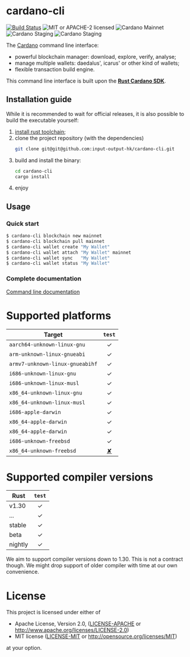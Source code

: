 # cardano-cli

[![Build Status](https://travis-ci.org/input-output-hk/cardano-cli.svg?branch=master)](https://travis-ci.org/input-output-hk/cardano-cli)
![MIT or APACHE-2 licensed](https://img.shields.io/badge/licensed-MIT%20or%20APACHE--2-blue.svg)
![Cardano Mainnet](https://img.shields.io/badge/Cardano%20Ada-mainnet-brightgreen.svg)
![Cardano Staging](https://img.shields.io/badge/Cardano%20Ada-staging-brightgreen.svg)
![Cardano Staging](https://img.shields.io/badge/Cardano%20Ada-testnet-orange.svg)

The [Cardano](https://www.cardano.org) command line interface:

* powerful blockchain manager: download, explore, verify, analyse;
* manage multiple wallets: daedalus', icarus' or other kind of wallets;
* flexible transaction build engine.

This command line interface is built upon the
[**Rust Cardano SDK**](https://github.com/input-output-hk/rust-cardano).

## Installation guide

While it is recommended to wait for official releases, it is also possible
to build the executable yourself:

1. [install rust toolchain](;https://www.rust-lang.org/en-US/install.html);
2. clone the project repository (with the dependencies)
   ```sh
   git clone git@git@github.com:input-output-hk/cardano-cli.git
   ```
3. build and install the binary:
   ```sh
   cd cardano-cli
   cargo install
   ```
4. enjoy

## Usage

### Quick start

```sh
$ cardano-cli blockchain new mainnet
$ cardano-cli blockchain pull mainnet
$ cardano-cli wallet create "My Wallet"
$ cardano-cli wallet attach "My Wallet" mainnet
$ cardano-cli wallet sync   "My Wallet"
$ cardano-cli wallet status "My Wallet"
```

### Complete documentation

[Command line documentation](./USAGE.md)

# Supported platforms

| Target                               | `test` |
|--------------------------------------|:------:|
| `aarch64-unknown-linux-gnu`          |   ✓    |
| `arm-unknown-linux-gnueabi`          |   ✓    |
| `armv7-unknown-linux-gnueabihf`      |   ✓    |
| `i686-unknown-linux-gnu`             |   ✓    |
| `i686-unknown-linux-musl`            |   ✓    |
| `x86_64-unknown-linux-gnu`           |   ✓    |
| `x86_64-unknown-linux-musl`          |   ✓    |
| `i686-apple-darwin`                  |   ✓    |
| `x86_64-apple-darwin`                |   ✓    |
| `x86_64-apple-darwin`                |   ✓    |
| `i686-unknown-freebsd`               |   ✓    |
| `x86_64-unknown-freebsd`             |   [✘](https://github.com/input-output-hk/cardano-cli/issues/9)    |

# Supported compiler versions

| Rust    | `test` |
|---------|:------:|
| v1.30   |   ✓    |
| ...     |   ✓    |
| stable  |   ✓    |
| beta    |   ✓    |
| nightly |   ✓    |

We aim to support compiler versions down to 1.30. This is not a contract though.
We might drop support of older compiler with time at our own convenience.

# License

This project is licensed under either of

 * Apache License, Version 2.0, ([LICENSE-APACHE](LICENSE-APACHE) or
   http://www.apache.org/licenses/LICENSE-2.0)
 * MIT license ([LICENSE-MIT](LICENSE-MIT) or
   http://opensource.org/licenses/MIT)

at your option.
